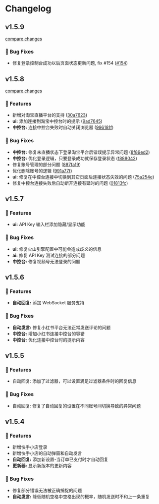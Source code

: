 # Changelog


## v1.5.9

[compare changes](https://github.com/qiutongxue/oba-live-tool/compare/v1.5.8...v1.5.9)

### 🐞 Bug Fixes

- 修复登录控制台成功以后页面状态更新问题, fix #154 ([#154](https://github.com/qiutongxue/oba-live-tool/issues/154))

## v1.5.8

[compare changes](https://github.com/qiutongxue/oba-live-tool/compare/v1.5.7...v1.5.8)

### 🚀 Features

- 新增对淘宝直播平台的支持 ([30a7623](https://github.com/qiutongxue/oba-live-tool/commit/30a7623))
- **ui:** 添加连接到淘宝中控台时的提示 ([9ad7645](https://github.com/qiutongxue/oba-live-tool/commit/9ad7645))
- **中控台:** 连接中控台失败时自动关闭浏览器 ([996181f](https://github.com/qiutongxue/oba-live-tool/commit/996181f))

### 🐞 Bug Fixes

- **中控台:** 修复未直播状态下登录淘宝平台后错误提示异常问题 ([8f89ed2](https://github.com/qiutongxue/oba-live-tool/commit/8f89ed2))
- **中控台:** 优化登录逻辑，只要登录成功就保存登录状态 ([f888042](https://github.com/qiutongxue/oba-live-tool/commit/f888042))
- 修复账号管理的部分问题 ([887fa19](https://github.com/qiutongxue/oba-live-tool/commit/887fa19))
- 优化删除账号的逻辑 ([991a77f](https://github.com/qiutongxue/oba-live-tool/commit/991a77f))
- **ui:** 修复在中控台连接中切换到其它页面后连接状态失效的问题 ([75a254e](https://github.com/qiutongxue/oba-live-tool/commit/75a254e))
- 修复中控台连接失败后自动断开连接有延时的问题 ([01813fc](https://github.com/qiutongxue/oba-live-tool/commit/01813fc))

## v1.5.7

### 🚀 Features

- **ui:** API Key 输入栏添加隐藏/显示功能

### 🐞 Bug Fixes

- **ui:** 修复火山引擎配置中可能会造成歧义的信息
- **ai:** 修复 API Key 测试连接的部分问题
- **中控台:** 修复视频号无法登录的问题


## v1.5.6

### 🚀 Features

- **自动回复:** 添加 WebSocket 服务支持

### 🐞 Bug Fixes

- **自动发言:** 修复小红书平台无法正常发送评论的问题
- **中控台:** 增加小红书连接中控台的容错
- **中控台:** 优化连接中控台时的提示内容


## v1.5.5

### 🚀 Features
- 自动回复: 添加了过滤器，可以设置满足过滤器条件时的回复信息
### 🐞 Bug Fixes
- 自动回复: 修复了自动回复的设置在不同账号间切换导致的异常问题


## v1.5.4

### 🚀 Features

- 新增快手小店登录
- 新增快手小店的自动弹窗和自动发言
- **自动回复:** 添加新设置-当订单已支付时才自动回复
- **更新器:** 显示新版本的更新内容

### 🐞 Bug Fixes

- 修复部分错误无法被正确捕捉的问题
- **自动发言:** 降低随机空格中空格出现的概率，随机发送时不和上一条重复
